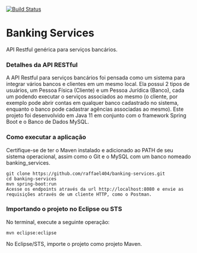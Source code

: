 [![Build Status](https://travis-ci.org/raffael404/banking-services.svg?branch=master)](https://travis-ci.org/raffael404/banking-services)

# Banking Services
API Restful genérica para serviços bancários.

### Detalhes da API RESTful
A API Restful para serviços bancários foi pensada como um sistema para integrar vários bancos e clientes em um mesmo local. Ela possui 2 tipos de usuários, um Pessoa Física (Cliente) e um Pessoa Jurídica (Banco), cada um podendo executar o serviços associados ao mesmo (o cliente, por exemplo pode abrir contas em qualquer banco cadastrado no sistema, enquanto o banco pode cadastrar agências associadas ao mesmo). Este projeto foi desenvolvido em Java 11 em conjunto com o framework Spring Boot e o Banco de Dados MySQL.

### Como executar a aplicação
Certifique-se de ter o Maven instalado e adicionado ao PATH de seu sistema operacional, assim como o Git e o MySQL com um banco nomeado banking_services.
```
git clone https://github.com/raffael404/banking-services.git
cd banking-services
mvn spring-boot:run
Acesse os endpoints através da url http://localhost:8080 e envie as requisições através de um cliente HTTP, como o Postman.
```

### Importando o projeto no Eclipse ou STS
No terminal, execute a seguinte operação:
```
mvn eclipse:eclipse
```
No Eclipse/STS, importe o projeto como projeto Maven.